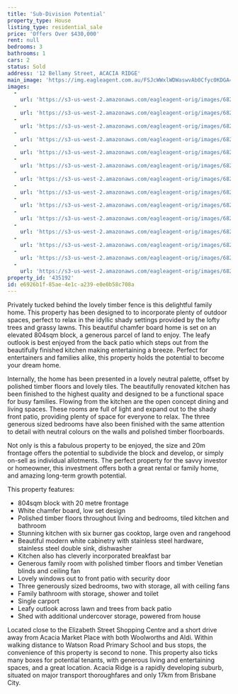 ```yaml
---
title: 'Sub-Division Potential'
property_type: House
listing_type: residential_sale
price: 'Offers Over $430,000'
rent: null
bedrooms: 3
bathrooms: 1
cars: 2
status: Sold
address: '12 Bellamy Street, ACACIA RIDGE'
main_image: 'https://img.eagleagent.com.au/FSJcWWxlWDWaswvAb0Cfyc0KDGA=/1280x854/smart/https://s3-us-west-2.amazonaws.com/eagleagent-orig/images/6821555/126538418-image-M.jpg'
images:
  -
    url: 'https://s3-us-west-2.amazonaws.com/eagleagent-orig/images/6821568/126538418-image-N.jpg'
  -
    url: 'https://s3-us-west-2.amazonaws.com/eagleagent-orig/images/6821567/126538418-image-L.jpg'
  -
    url: 'https://s3-us-west-2.amazonaws.com/eagleagent-orig/images/6821566/126538418-image-K.jpg'
  -
    url: 'https://s3-us-west-2.amazonaws.com/eagleagent-orig/images/6821565/126538418-image-J.jpg'
  -
    url: 'https://s3-us-west-2.amazonaws.com/eagleagent-orig/images/6821564/126538418-image-I.jpg'
  -
    url: 'https://s3-us-west-2.amazonaws.com/eagleagent-orig/images/6821563/126538418-image-H.jpg'
  -
    url: 'https://s3-us-west-2.amazonaws.com/eagleagent-orig/images/6821562/126538418-image-G.jpg'
  -
    url: 'https://s3-us-west-2.amazonaws.com/eagleagent-orig/images/6821561/126538418-image-F.jpg'
  -
    url: 'https://s3-us-west-2.amazonaws.com/eagleagent-orig/images/6821560/126538418-image-E.jpg'
  -
    url: 'https://s3-us-west-2.amazonaws.com/eagleagent-orig/images/6821559/126538418-image-D.jpg'
  -
    url: 'https://s3-us-west-2.amazonaws.com/eagleagent-orig/images/6821558/126538418-image-C.jpg'
  -
    url: 'https://s3-us-west-2.amazonaws.com/eagleagent-orig/images/6821557/126538418-image-B.jpg'
  -
    url: 'https://s3-us-west-2.amazonaws.com/eagleagent-orig/images/6821556/126538418-image-A.jpg'
  -
    url: 'https://s3-us-west-2.amazonaws.com/eagleagent-orig/images/6821555/126538418-image-M.jpg'
property_id: '435192'
id: e6926b1f-85ae-4e1c-a239-e0e0b58c708a
---
```

Privately tucked behind the lovely timber fence is this delightful family home. This property has been designed to to incorporate plenty of outdoor spaces, perfect to relax in the idyllic shady settings provided by the lofty trees and grassy lawns. This beautiful chamfer board home is set on an elevated 804sqm block, a generous parcel of land to enjoy. The leafy outlook is best enjoyed from the back patio which steps out from the beautifully finished kitchen making entertaining a breeze. Perfect for entertainers and families alike, this property holds the potential to become your dream home.

Internally, the home has been presented in a lovely neutral palette, offset by polished timber floors and lovely tiles. The beautifully renovated kitchen has been finished to the highest quality and designed to be a functional space for busy families. Flowing from the kitchen are the open concept dining and living spaces. These rooms are full of light and expand out to the shady front patio, providing plenty of space for everyone to relax. The three generous sized bedrooms have also been finished with the same attention to detail with neutral colours on the walls and polished timber floorboards.

Not only is this a fabulous property to be enjoyed, the size and 20m frontage offers the potential to subdivide the block and develop, or simply on-sell as individual allotments. The perfect property for the savvy investor or homeowner, this investment offers both a great rental or family home, and amazing long-term growth potential.

This property features:

* 804sqm block with 20 metre frontage
* White chamfer board, low set design
* Polished timber floors throughout living and bedrooms, tiled kitchen and bathroom
* Stunning kitchen with six burner gas cooktop, large oven and rangehood
* Beautiful modern white cabinetry with stainless steel hardware, stainless steel double sink, dishwasher
* Kitchen also has cleverly incorporated breakfast bar
* Generous family room with polished timber floors and timber Venetian blinds and ceiling fan
* Lovely windows out to front patio with security door
* Three generously sized bedrooms, two with storage, all with ceiling fans
* Family bathroom with storage, shower and toilet
* Single carport
* Leafy outlook across lawn and trees from back patio
* Shed with additional undercover storage, powered from house

Located close to the Elizabeth Street Shopping Centre and a short drive away from Acacia Market Place with both Woolworths and Aldi. Within walking distance to Watson Road Primary School and bus stops, the convenience of this property is second to none. This property also ticks many boxes for potential tenants, with generous living and entertaining spaces, and a great location. Acacia Ridge is a rapidly developing suburb, situated on major transport thoroughfares and only 17km from Brisbane City.